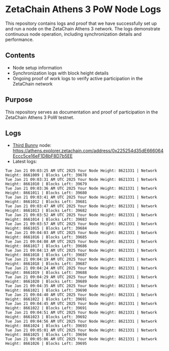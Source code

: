 # ZetaChain Athens 3 PoW Node Logs
This repository contains logs and proof that we have successfully set up and run a node on the ZetaChain Athens 3 network. The logs demonstrate continuous node operation, including synchronization details and performance.

## Contents
- Node setup information
- Synchronization logs with block height details
- Ongoing proof of work logs to verify active participation in the ZetaChain network

## Purpose
This repository serves as documentation and proof of participation in the ZetaChain Athens 3 PoW testnet.

## Logs

- [Third Bunny](https://thirdbunny.xyz/) node: https://athens.explorer.zetachain.com/address/0x225254d35dE666064Eccc5ce16eF1D8bF8D7b5EE
- Latest logs:
```
Tue Jan 21 09:03:25 AM UTC 2025 Your Node Height: 8621331 | Network Height: 8661009 | Blocks Left: 39678
Tue Jan 21 09:03:31 AM UTC 2025 Your Node Height: 8621331 | Network Height: 8661010 | Blocks Left: 39679
Tue Jan 21 09:03:36 AM UTC 2025 Your Node Height: 8621331 | Network Height: 8661011 | Blocks Left: 39680
Tue Jan 21 09:03:41 AM UTC 2025 Your Node Height: 8621331 | Network Height: 8661012 | Blocks Left: 39681
Tue Jan 21 09:03:47 AM UTC 2025 Your Node Height: 8621331 | Network Height: 8661013 | Blocks Left: 39682
Tue Jan 21 09:03:52 AM UTC 2025 Your Node Height: 8621331 | Network Height: 8661014 | Blocks Left: 39683
Tue Jan 21 09:03:57 AM UTC 2025 Your Node Height: 8621331 | Network Height: 8661015 | Blocks Left: 39684
Tue Jan 21 09:04:03 AM UTC 2025 Your Node Height: 8621331 | Network Height: 8661016 | Blocks Left: 39685
Tue Jan 21 09:04:08 AM UTC 2025 Your Node Height: 8621331 | Network Height: 8661017 | Blocks Left: 39686
Tue Jan 21 09:04:13 AM UTC 2025 Your Node Height: 8621331 | Network Height: 8661018 | Blocks Left: 39687
Tue Jan 21 09:04:19 AM UTC 2025 Your Node Height: 8621331 | Network Height: 8661018 | Blocks Left: 39687
Tue Jan 21 09:04:24 AM UTC 2025 Your Node Height: 8621331 | Network Height: 8661019 | Blocks Left: 39688
Tue Jan 21 09:04:29 AM UTC 2025 Your Node Height: 8621331 | Network Height: 8661020 | Blocks Left: 39689
Tue Jan 21 09:04:35 AM UTC 2025 Your Node Height: 8621331 | Network Height: 8661021 | Blocks Left: 39690
Tue Jan 21 09:04:40 AM UTC 2025 Your Node Height: 8621331 | Network Height: 8661022 | Blocks Left: 39691
Tue Jan 21 09:04:45 AM UTC 2025 Your Node Height: 8621331 | Network Height: 8661022 | Blocks Left: 39691
Tue Jan 21 09:04:51 AM UTC 2025 Your Node Height: 8621331 | Network Height: 8661023 | Blocks Left: 39692
Tue Jan 21 09:04:56 AM UTC 2025 Your Node Height: 8621331 | Network Height: 8661024 | Blocks Left: 39693
Tue Jan 21 09:05:01 AM UTC 2025 Your Node Height: 8621331 | Network Height: 8661025 | Blocks Left: 39694
Tue Jan 21 09:05:06 AM UTC 2025 Your Node Height: 8621331 | Network Height: 8661026 | Blocks Left: 39695
```
